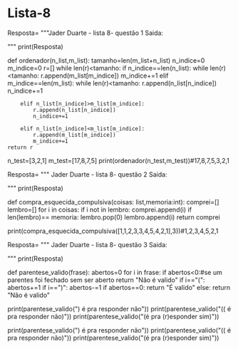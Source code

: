# Lista-8
Resposta= """Jader Duarte - lista 8- questão 1 
Saida:

""" 
print(Resposta)

def ordenador(n_list,m_list):
    tamanho=len(m_list+n_list)
    n_indice=0
    m_indice=0
    r=[]
    while len(r)<tamanho:
        if n_indice==len(n_list):
            while len(r)<tamanho:
                r.append(m_list[m_indice])
                m_indice+=1
        elif m_indice==len(m_list):
            while len(r)<tamanho:
                r.append(n_list[n_indice])
                n_indice+=1
                    
        elif n_list[n_indice]>m_list[m_indice]:
            r.append(n_list[n_indice])
            n_indice+=1

        elif n_list[n_indice]<m_list[m_indice]:
            r.append(m_list[m_indice])
            m_indice+=1
    return r


    

n_test=[3,2,1]
m_test=[17,8,7,5]
print(ordenador(n_test,m_test))#17,8,7,5,3,2,1

Resposta= """
Jader Duarte - lista 8- questão 2 
Saida:

""" 
print(Resposta)

def compra_esquecida_compulsiva(coisas: list,memoria:int):
    comprei=[]
    lembro=[]
    for i in coisas:
        if i not in lembro:
            comprei.append(i)
            if len(lembro)== memoria:
                lembro.pop(0)
            lembro.append(i)
    return comprei

print(compra_esquecida_compulsiva([1,1,2,3,3,4,5,4,2,1],3))#1,2,3,4,5,2,1

Resposta= """
Jader Duarte - lista 8- questão 3 
Saida:

""" 
print(Resposta)

def parentese_valido(frase):
    abertos=0
    for i in frase:
        if abertos<0:#se um parentes foi fechado sem ser aberto
            return "Não é valido"
        if i=="(":
            abertos+=1
        if i==")":
            abertos-=1
    if abertos==0:
        return "É valido"
    else:
        return "Não é valido"

print(parentese_valido(") é pra responder não"))
print(parentese_valido("(( é pra responder não)"))
print(parentese_valido("(é pra (r)esponder sim)"))


print(parentese_valido(") é pra responder não"))
print(parentese_valido("(( é pra responder não)"))
print(parentese_valido("(é pra (r)esponder sim)"))

